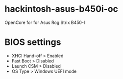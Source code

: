 # hackintosh-asus-b450i-oc
OpenCore for for Asus Rog Strix B450-I

# BIOS settings
- XHCI Hand-off > Enabled
- Fast Boot > Disabled
- Launch CSM > Disabled
- OS Type > Windows UEFI mode
